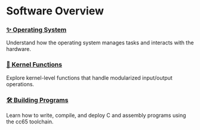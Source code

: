# Software Overview

<div class="grid cards">

  <div class="card">
    <h3><a href="../../software/operating-system/">✨ Operating System</a></h3>
    <p>Understand how the operating system manages tasks and interacts with the hardware.</p>
  </div>

  <div class="card">
    <h3><a href="../../software/kernel-functions/">🔧 Kernel Functions</a></h3>
    <p>Explore kernel-level functions that handle modularized input/output operations.</p>
  </div>

  <div class="card">
    <h3><a href="../../software/building-programs/">🛠️ Building Programs</a></h3>
    <p>Learn how to write, compile, and deploy C and assembly programs using the cc65 toolchain.</p>
  </div>

</div>